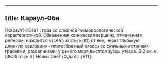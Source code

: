 
---
title: Караул-Оба
---
⟦Караул⟧-⟦Оба⟧
: гора со сложной геоморфологической характеристикой. Обнаженная коническая вершина, отмеченная репером, находится в ⦅сев.⦆ части; к ⦅Ю⦆ от нее, через глубокую длинную седловину – платообразный ⦅масс.⦆ со скальными стенами, гребнями, расселинами; у самого моря высятся зубцы утесов. В 2 км. к ⦅ЗЮЗ⦆ от ⦅н.п.⦆ Новый Свет ⦅Судак.⦆ ⦃В11⦄.
